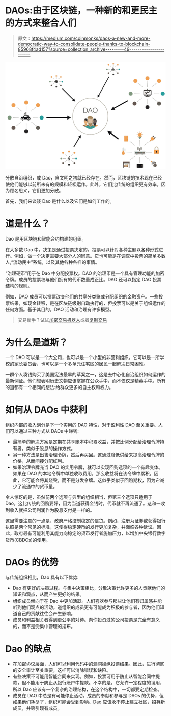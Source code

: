 # DAOs:由于区块链，一种新的和更民主的方式来整合人们

> 原文：<https://medium.com/coinmonks/daos-a-new-and-more-democratic-way-to-consolidate-people-thanks-to-blockchain-85968f4ad157?source=collection_archive---------49----------------------->

![](img/f2fc9b93af7e7176932f59d92ec15110.png)

分散自治组织，或 Dao，自文明之初就已经存在。然而，区块链的技术现在已经使他们能够以前所未有的规模和轻松运作。此外，它们比传统的组织更有效率，因为顾名思义，它们更加分散。

首先，我们来谈谈 Dao 是什么以及它们是如何工作的。

# 道是什么？

Dao 是用区块链和智能合约构建的组织。

在大多数 Dao 中，决策是通过投票决定的。投票可以针对各种主题以各种形式进行。例如，做一个决定需要大部分人的同意。它也可能是在调查中投票的简单多数人,“流动民主”系统，以及其他各种各样的事情。

“治理硬币”用于在 Dao 中分配投票权。DAO 的治理币是一个具有管理功能的加密令牌。成员的投票权与他们拥有的代币数量成正比。DAO 还可以指定 DAO 投票结构的规则。

例如，DAO 成员可以投票改变他们的共享分类账或分配组织的金融资产。一些投票结果，如现金转移，是在区块链级别自动执行的，但投票可以是关于组织运作的任何方面。基于其目的，DAO 活动和治理有许多模型。

> 交易新手？试试[加密交易机器人](/coinmonks/crypto-trading-bot-c2ffce8acb2a)或者[复制交易](/coinmonks/top-10-crypto-copy-trading-platforms-for-beginners-d0c37c7d698c)

# 为什么是道斯？

一个 DAO 可以是一个大公司，也可以是一个小型的非营利组织。它可以是一所学校的家长委员会，也可以是一个多单元住宅区的居民一起解决日常困难。

一群个人凑钱购买了美国宪法最早的草案之一，这是去中心化自治组织如何运作的最新例证。他们想表明历史文物应该掌握在公众手中，而不仅仅是精英手中。所有的道都有一个相同的想法:给群众更多的自主权和权力。

# 如何从 DAOs 中获利

组织内部的收入划分是下一个实用的 DAO 特性，对于盈利性 DAO 至关重要。人们可以通过三种方式从 DAOs 中赚钱:

*   最简单的解决方案是定期在共享账本中积累收益，并按比例分配给治理令牌持有者，类似于股息的操作方式。
*   另一种方法是出售治理令牌，然后再买回。这通过降低供给来提高治理令牌的价格，从而间接分配红利。
*   如果治理令牌充当 DAO 的实用令牌，就可以实现回购选项的一个有趣变体。如果在 DAO 的本地令牌中单独收取费用，那么收益将在该令牌中累积。因此，它可能会将其烧毁，而不是分发令牌。这似乎类似于回购期权，因为它减少了流通中的货币量。

令人惊讶的是，虽然前两个选项与典型的组织相当，但第三个选项只适用于 Dao。这比传统的回购要好，因为当道获得金钱时，代币就不再流通了。这和一收到收入就把公司利润作为股息支付是一样的。

这里需要注意的一点是，政府严格控制稳定的信贷。例如，注册为证券或获得银行执照是两个常见的标准，这使得稳定硬币的发行更加复杂，并面临各种诉讼。因此，政府最有可能利用其能力向稳定的货币发行者施加压力，以增加中央银行数字货币(CBDCs)的使用。

# DAOs 的优势

与传统组织相比，Dao 具有以下优势:

*   Dao 有更好的决策过程。与集中决策相比，分散决策允许更多的人贡献他们的知识和观点，从而产生更好的结果。
*   组织成员倾向于在 Dao 中更加活跃。人们喜欢参与那些让他们有归属感并能听到他们观点的活动。道组织的成员更有可能成为积极的参与者，因为他们知道自己的贡献往往会产生影响。
*   成员和利益相关者得到更公平的对待。向你投资过的公司投票是完全有意义的，而不是受集中管理的摆布。

# Dao 的缺点

*   在加密协议层面，人们可以利用代码中的漏洞操纵投票结果。因此，进行彻底的安全审计至关重要，这样可以消除错误和缺陷。
*   有些决策不可能用智能合同来实现。例如，投票可用于防止从智能合同中提款，但不能用于防止从银行账户中提款。不幸的是，它允许一定程度的误用，所以 Dao 应该有一个复杂的治理结构，在这个结构中，一切都要定期检查。
*   成员在 DAO 中总是有可能停止活动。成员的奉献和参与是 DAOs 的优势，但如果他们耗尽了，组织可能会受到影响。Dao 应该永不停止建立社区，招募新成员，并吸引现有成员。